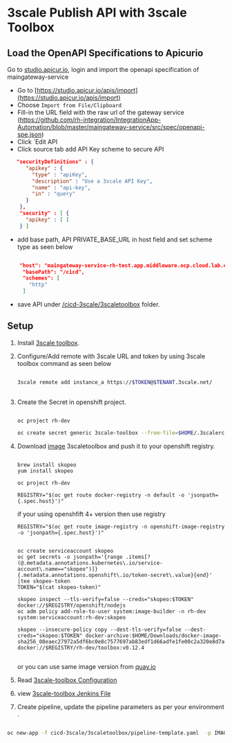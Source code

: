 # 3scale Publish API with 3scale Toolbox


##  Load the OpenAPI Specifications to Apicurio

Go to [studio.apicur.io](https://studio.apicur.io/), login and import the openapi specification of maingateway-service

* Go to [https://studio.apicur.io/apis/import](https://studio.apicur.io/apis/import)
* Choose `Import from File/Clipboard`
* Fill-in the URL field with the raw url of the gateway service (https://github.com/rh-integration/IntegrationApp-Automation/blob/master/maingateway-service/src/spec/openapi-spe.json)
* Click `Edit API
* Click source tab add API Key scheme to secure API

```json
   "securityDefinitions" : {
      "apikey" : {
        "type" : "apiKey",
        "description" : "Use a 3scale API Key",
        "name" : "api-key",
        "in" : "query"
      }
    },
    "security" : [ {
      "apikey" : [ ]
    } ]

```
* add base path, API PRIVATE_BASE_URL in host field and set scheme type as seen below

```json

    "host": "maingateway-service-rh-test.app.middleware.ocp.cloud.lab.eng.bos.redhat.com",
     "basePath": "/cicd",
     "schemes": [
       "http"
     ]

```

* save API under [/cicd-3scale/3scaletoolbox](/cicd-3scale/3scaletoolbox) folder.


## Setup

1. Install [3scale toolbox](https://github.com/3scale/3scale_toolbox_packaging).

2. Configure/Add remote with 3scale URL and token by using 3scale toolbox command as seen below
	
	```sh
	
   3scale remote add instance_a https://$TOKEN@$TENANT.3scale.net/
		
	```
3. Create the Secret in openshift project.

	```sh
	
	oc project rh-dev
	
	oc create secret generic 3scale-toolbox --from-file=$HOME/.3scalerc.yaml
	```
4. Download [image](https://brewweb.engineering.redhat.com/brew/packageinfo?packageID=72168) 3scaletoolbox and push it to your openshift registry.
 
    ```
    
    brew install skopeo
    yum install skopeo
    
    oc project rh-dev
    
    REGISTRY="$(oc get route docker-registry -n default -o 'jsonpath={.spec.host}')"  
    ```
    if your using openshfift 4+ version then use registry     
    
    ```
    REGISTRY="$(oc get route image-registry -n openshift-image-registry -o 'jsonpath={.spec.host}')" 
    ```
    
    ```
    
    oc create serviceaccount skopeo
    oc get secrets -o jsonpath='{range .items[?(@.metadata.annotations.kubernetes\.io/service-account\.name=="skopeo")]}{.metadata.annotations.openshift\.io/token-secret\.value}{end}' |tee skopeo-token
    TOKEN="$(cat skopeo-token)"
    
    skopeo inspect --tls-verify=false --creds="skopeo:$TOKEN" docker://$REGISTRY/openshift/nodejs
    oc adm policy add-role-to-user system:image-builder -n rh-dev system:serviceaccount:rh-dev:skopeo
    
    skopeo --insecure-policy copy --dest-tls-verify=false --dest-creds="skopeo:$TOKEN" docker-archive:$HOME/Downloads/docker-image-sha256_08eaec27972a5df6bc0e8c7577697ab83edf1d66adfe1fe00c2a320e8d7a881a.x86_64.tar.gz docker://$REGISTRY/rh-dev/toolbox:v0.12.4
    
    
    ```
    or you can use same image version from [quay.io](https://quay.io/repository/redhat/3scale-toolbox?tag=v0.12.3&tab=tags)
5. Read [3scale-toolbox Configuration](https://access.redhat.com/documentation/en-us/red_hat_3scale_api_management/2.6/html/operating_3scale/api-lifecyle-toolbox)

6. view [3scale-toolbox Jenkins File](https://raw.githubusercontent.com/rh-integration/IntegrationApp-Automation/master/cicd-3scale/3scaletoolbox/Jenkinsfile)

7. Create pipeline, update the pipeline parameters as per your environment .

```sh

oc new-app -f cicd-3scale/3scaletoolbox/pipeline-template.yaml  -p IMAGE_NAMESPACE=rh-dev -p DEV_PROJECT=rh-dev -p TEST_PROJECT=rh-test -p PROD_PROJECT=rh-prod  -p PRIVATE_BASE_URL=<API_URL> -p PUBLIC_PRODUCTION_WILDCARD_DOMAIN=<WILDCARD_DOMAIN> -p PUBLIC_STAGING_WILDCARD_DOMAIN=staging.<WILDCARD_DOMAIN> -p DEVELOPER_ACCOUNT_ID=developer 

```





